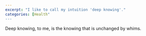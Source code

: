```yaml
---
excerpt: "I like to call my intuition 'deep knowing'."
categories: [Health"
---
```

Deep knowing, to me, is the knowing that is unchanged by whims.